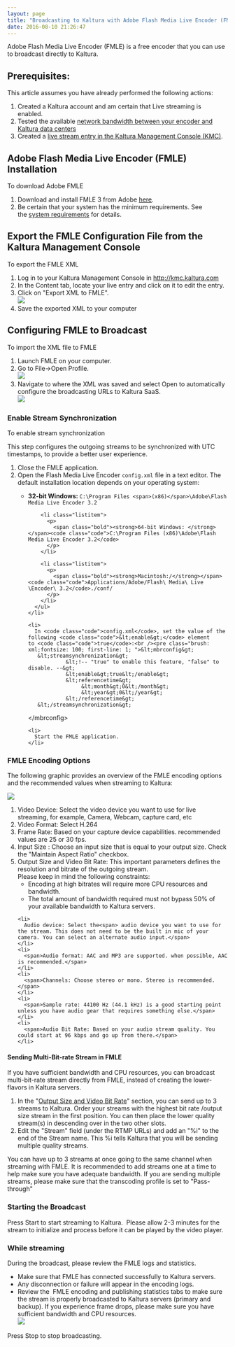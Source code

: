 ```yaml
---
layout: page
title: "Broadcasting to Kaltura with Adobe Flash Media Live Encoder (FMLE)"
date: 2016-08-10 21:26:47
---
```


<p>
    Adobe Flash Media Live Encoder (FMLE) is a free encoder that you can use to broadcast directly to Kaltura.
  </p>
  
  <h2 id="BroadcastingtoKalturawithAdobeFlashMediaLiveEncoder(FMLE)-Prerequisites:">
    <span>Prerequisites:</span>
  </h2>
  
  <p>
    <span>This article assumes you have already performed the following actions:</span>
  </p>
  
  <ol>
    <li>
      Created a Kaltura account and am certain that Live streaming is enabled. 
    </li>
    <li>
      Tested the available <a href="https://knowledge.kaltura.com/node/1750/#speedtest">network bandwidth between your encoder and Kaltura data centers</a>
    </li>
    <li>
      Created a <a href="https://knowledge.kaltura.com/node/126/">live stream entry in the Kaltura Management Console (KMC)</a>. 
    </li>
  </ol>
  
  <h2 id="BroadcastingtoKalturawithAdobeFlashMediaLiveEncoder(FMLE)-AdobeFlashMediaLiveEncoder(FMLE)Installation:">
    <span>Adobe Flash Media Live Encoder (FMLE) Installation</span>
  </h2>
  
  <p class="mce-procedure">
    <span>To download Adobe FMLE</span>
  </p>
  
  <ol>
    <li>
      Download and install FMLE 3 from Adobe <a href="http://www.adobe.com/products/flash-media-encoder.html" class="external-link" rel="nofollow">here</a>.
    </li>
    <li>
      Be certain that your system has the minimum requirements. See the <a href="http://www.adobe.com/products/flashmediaserver/flashmediaencoder/systemreqs/" class="external-link" rel="nofollow">system requirements</a> for details.
    </li>
  </ol>
  
  <h2 id="BroadcastingtoKalturawithAdobeFlashMediaLiveEncoder(FMLE)-ExporttheFMLEconfigurationfilefromtheKalturaManagementConsole" class="mce-note-graphic">
    Export the FMLE Configuration File from the Kaltura Management Console
  </h2>
  
  <p class="mce-procedure">
    To export the FMLE XML
  </p>
  
  <ol>
    <li>
      Log in to your Kaltura Management Console in <a href="http://kmc.kaltura.com/" class="external-link" rel="nofollow">http://kmc.kaltura.com</a>
    </li>
    <li>
      In the Content tab, locate your live entry and click on it to edit the entry.
    </li>
    <li>
      Click on "Export XML to FMLE".<br /><img src="{{site.url}}/assets/3373">
    </li>
    <li>
      Save the exported XML to your computer
    </li>
  </ol>
  
  <h2 id="BroadcastingtoKalturawithAdobeFlashMediaLiveEncoder(FMLE)-ConfiguringFMLEtoBroadcast">
    Configuring FMLE to Broadcast
  </h2>
  
  <p class="mce-procedure">
    To import the XML file to FMLE
  </p>
  
  <ol>
    <li>
      Launch FMLE on your computer.
    </li>
    <li>
      Go to File→Open Profile.<br /><img src="{{site.url}}/assets/3374">
    </li>
    <li>
      Navigate to where the XML was saved and select Open to automatically configure the broadcasting URLs to Kaltura SaaS.<br /><img src="{{site.url}}/assets/3375">
    </li>
  </ol>
  
  <h3 id="BroadcastingtoKalturawithAdobeFlashMediaLiveEncoder(FMLE)-EnableStreamSynchronization">
    Enable Stream Synchronization
  </h3>
  
  <p class="mce-procedure">
    To enable stream synchronization
  </p>
  
  <p>
    This step configures the outgoing streams to be synchronized with UTC timestamps, to provide a better user experience.
  </p>
  
  <ol>
    <li>
      Close the FMLE application.
    </li>
    <li>
      Open the Flash Media Live Encoder <code class="code">config.xml</code> file in a text editor. The default installation location depends on your operating system:<br /><ul class="itemizedlist">
        <li class="listitem">
          <p>
            <span class="bold"><strong>32-bit Windows: </strong></span><code class="code">C:\Program Files &lt;span>(x86)&lt;/span>\Adobe\Flash Media Live Encoder 3.2</code>
          </p>
        </li>
        
        <li class="listitem">
          <p>
            <span class="bold"><strong>64-bit Windows: </strong></span><code class="code">C:\Program Files (x86)\Adobe\Flash Media Live Encoder 3.2</code>
          </p>
        </li>
        
        <li class="listitem">
          <p>
            <span class="bold"><strong>Macintosh:/</strong></span><code class="code">Applications/Adobe/Flash\ Media\ Live \Encoder\ 3.2</code>./conf/
          </p>
        </li>
      </ul>
    </li>
    
    <li>
      In <code class="code">config.xml</code>, set the value of the following <code class="code">&lt;enable&gt;</code> element to <code class="code">true</code>:<br /><pre class="brush: xml;fontsize: 100; first-line: 1; ">&lt;mbrconfig&gt;
       &lt;streamsynchronization&gt;
                &lt;!-- "true" to enable this feature, "false" to disable. --&gt;
                &lt;enable&gt;true&lt;/enable&gt;
                &lt;referencetime&gt;
                     &lt;month&gt;0&lt;/month&gt;
                     &lt;year&gt;0&lt;/year&gt;
                &lt;/referencetime&gt;
       &lt;/streamsynchronization&gt;
&lt;/mbrconfig&gt;</pre>
    </li>
    
    <li>
      Start the FMLE application.
    </li>
  </ol>
  
  <h3 id="BroadcastingtoKalturawithAdobeFlashMediaLiveEncoder(FMLE)-FMLEEncodingOptions">
    FMLE Encoding Options
  </h3>
  
  <p>
    The following graphic provides an overview of the FMLE encoding options and the recommended values when streaming to Kaltura:
  </p>
  
  <p>
    <span class="confluence-embedded-file-wrapper"><img class="confluence-embedded-image" src="https://kaltura.atlassian.net/wiki/download/attachments/158367880/image2016-8-4%2018%3A52%3A20.png?version=1&modificationDate=1470325940571&api=v2" border="0" data-image-src="/wiki/download/attachments/158367880/image2016-8-4%2018%3A52%3A20.png?version=1&modificationDate=1470325940571&api=v2" data-unresolved-comment-count="0" data-linked-resource-id="160792990" data-linked-resource-version="1" data-linked-resource-type="attachment" data-linked-resource-default-alias="image2016-8-4 18:52:20.png" data-base-url="https://kaltura.atlassian.net/wiki" data-linked-resource-content-type="image/png" data-linked-resource-container-id="158367880" data-linked-resource-container-version="7" /></span>
  </p>
  
  <ol>
    <li>
      Video Device: Select the video device you want to use for live streaming, for example, Camera, Webcam, capture card, etc
    </li>
    <li>
      Video Format: Select H.264 
    </li>
    <li>
      Frame Rate: Based on your capture device capabilities. recommended values are 25 or 30 fps.
    </li>
    <li>
      Input Size : Choose an input size that is equal to your output size. Check the "Maintain Aspect Ratio" checkbox.
    </li>
    <li>
      <a name="Output_size"></a>Output Size and Video Bit Rate: This important parameters defines the resolution and bitrate of the outgoing stream.<br />Please keep in mind the following constraints:<ul>
        <li>
          Encoding at high bitrates will require more CPU resources and bandwidth.
        </li>
        <li>
          The total amount of bandwidth required must not bypass 50% of your available bandwidth to Kaltura servers.
        </li>
      </ul>
    </li>
    
    <li>
      Audio device: Select the<span> audio device you want to use for the stream. This does not need to be the built in mic of your camera. You can select an alternate audio input.</span>
    </li>
    <li>
      <span>Audio format: AAC and MP3 are supported. when possible, AAC is recommended.</span>
    </li>
    <li>
      <span>Channels: Choose stereo or mono. Stereo is recommended.</span>
    </li>
    <li>
      <span>Sample rate: 44100 Hz (44.1 kHz) is a good starting point unless you have audio gear that requires something else.</span>
    </li>
    <li>
      <span>Audio Bit Rate: Based on your audio stream quality. You could start at 96 kbps and go up from there.</span>
    </li>
  </ol>
  
  <h4 id="BroadcastingtoKalturawithAdobeFlashMediaLiveEncoder(FMLE)-SendingMulti-BitrateStreaminFMLE">
    Sending Multi-Bit-rate Stream in FMLE
  </h4>
  
  <p>
    If you have sufficient bandwidth and CPU resources, you can broadcast multi-bit-rate stream directly from FMLE, instead of creating the lower-flavors in Kaltura servers.
  </p>
  
  <ol>
    <li>
      In the "<a href="#Output_size">Output Size and Video Bit Rate</a>" section, you can send up to 3 streams to Kaltura. Order your streams with the highest bit rate /output size stream in the first position. You can then place the lower quality stream(s) in descending over in the two other slots.
    </li>
    <li>
      Edit the "Stream" field (under the RTMP URLs) and add an "%i" to the end of the Stream name. This %i tells Kaltura that you will be sending multiple quality streams.
    </li>
  </ol>
  
  <p>
    You can have up to 3 streams at once going to the same channel when streaming with FMLE. It is recommended to add streams one at a time to help make sure you have adequate bandwidth. If you are sending multiple streams, please make sure that the transcoding profile is set to "Pass-through"
  </p>
  
  <h3 id="BroadcastingtoKalturawithAdobeFlashMediaLiveEncoder(FMLE)-StartingtheBroadcast">
    Starting the Broadcast
  </h3>
  
  <p>
    Press Start to start streaming to Kaltura. <span> Please allow 2-3 minutes for the stream to initialize and process before it can be played by the video player.</span>
  </p>
  
  <h3 id="BroadcastingtoKalturawithAdobeFlashMediaLiveEncoder(FMLE)-Whilestreaming">
    While streaming
  </h3>
  
  <p>
    During the broadcast, please review the FMLE logs and statistics.
  </p>
  
  <ul>
    <li>
      Make sure that FMLE has connected successfully to Kaltura servers.
    </li>
    <li>
      Any disconnection or failure will appear in the encoding logs.
    </li>
    <li>
      Review the  FMLE encoding and publishing statistics tabs to make sure the stream is properly broadcasted to Kaltura servers (primary and backup). If you experience frame drops, please make sure you have sufficient bandwidth and CPU resources.<br /><img src="{{site.url}}/assets/3376">
    </li>
  </ul>
  
  <p>
    Press Stop to stop broadcasting.
  </p>